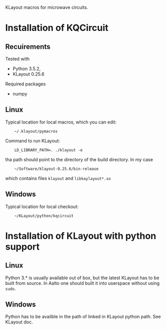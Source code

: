 KLayout macros for microwave circuits.

# Installation of KQCircuit

## Recuirements
Tested with 
* Python 3.5.2, 
* KLayout 0.25.6

Required packages
* numpy

## Linux
Typical location for local macros, which you can edit:
```
    ~/.klayout/pymacros
```

Command to run KLayout:
```
    LD_LIBRARY_PATH=. ./klayout -e
```
tha path should point to the directory of the build directory. In my case 
```
    ~/Software/klayout-0.25.6/bin-release
```
which contains files `klayout` and `libkaylayout*.so`

## Windows
Typical location for local checkout:
```
	~/KLayout/python/kqcircuit 
```

# Installation of KLayout with python support
## Linux
Python 3.* is usually available out of box, but the latest KLayout has to be built from source. In Aalto one should built it into userspace without using `sudo`.


## Windows
Python has to be availble in the path of linked in KLayout python path. See KLayout doc.

